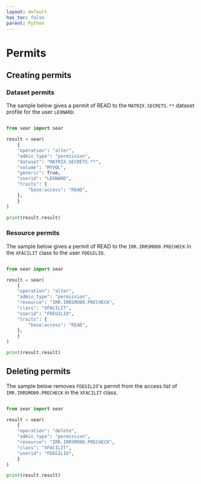 ```yaml
---
layout: default
has_toc: false
parent: Python
---
```



# Permits

## Creating permits

### Dataset permits

The sample below gives a permit of READ to the `MATRIX.SECRETS.**` dataset profile for the user `LEONARD`.

```python

from sear import sear

result = sear(
    {
    "operation": "alter",
    "admin_type": "permission",
    "dataset": "MATRIX.SECRETS.**",
    "volume": "MYVOL",
    "generic": True,
    "userid": "LEONARD",
    "traits": {
        "base:access": "READ",
    },
    }
)

print(result.result)
```

### Resource permits

The sample below gives a permit of READ to the `IRR.IRRSMO00.PRECHECK` in the `XFACILIT` class to the user `FDEGILIO`.

```python

from sear import sear

result = sear(
    {
    "operation": "alter",
    "admin_type": "permission",
    "resource": "IRR.IRRSMO00.PRECHECK",
    "class": "XFACILIT",
    "userid": "FDEGILIO",
    "traits": {
        "base:access": "READ",
    },
    }
)

print(result.result)
```

## Deleting permits

The sample below removes `FDEGILIO`'s permit from the access list of `IRR.IRRSMO00.PRECHECK` in the `XFACILIT` class.

```python

from sear import sear

result = sear(
    {
    "operation": "delete",
    "admin_type": "permission",
    "resource": "IRR.IRRSMO00.PRECHECK",
    "class": "XFACILIT",
    "userid": "FDEGILIO",
    }
)

print(result.result)
```
